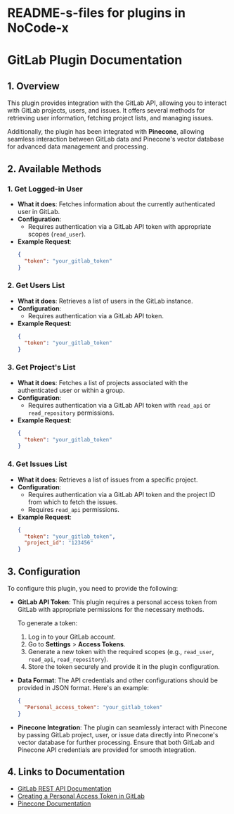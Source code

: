 # README-s-files for plugins in NoCode-x


# GitLab Plugin Documentation

## 1. Overview

This plugin provides integration with the GitLab API, allowing you to interact with GitLab projects, users, and issues. It offers several methods for retrieving user information, fetching project lists, and managing issues.

Additionally, the plugin has been integrated with **Pinecone**, allowing seamless interaction between GitLab data and Pinecone's vector database for advanced data management and processing.

## 2. Available Methods

### 1. **Get Logged-in User**
   - **What it does**: Fetches information about the currently authenticated user in GitLab.
   - **Configuration**: 
     - Requires authentication via a GitLab API token with appropriate scopes (`read_user`).
   - **Example Request**:
     ```json
     {
       "token": "your_gitlab_token"
     }
     ```

### 2. **Get Users List**
   - **What it does**: Retrieves a list of users in the GitLab instance.
   - **Configuration**: 
     - Requires authentication via a GitLab API token.
   - **Example Request**:
     ```json
     {
       "token": "your_gitlab_token"
     }
     ```

### 3. **Get Project's List**
   - **What it does**: Fetches a list of projects associated with the authenticated user or within a group.
   - **Configuration**: 
     - Requires authentication via a GitLab API token with `read_api` or `read_repository` permissions.
   - **Example Request**:
     ```json
     {
       "token": "your_gitlab_token"
     }
     ```

### 4. **Get Issues List**
   - **What it does**: Retrieves a list of issues from a specific project.
   - **Configuration**: 
     - Requires authentication via a GitLab API token and the project ID from which to fetch the issues.
     - Requires `read_api` permissions.
   - **Example Request**:
     ```json
     {
       "token": "your_gitlab_token",
       "project_id": "123456"
     }
     ```

## 3. Configuration

To configure this plugin, you need to provide the following:

- **GitLab API Token**: This plugin requires a personal access token from GitLab with appropriate permissions for the necessary methods.
  
  To generate a token:
  
  1. Log in to your GitLab account.
  2. Go to **Settings** > **Access Tokens**.
  3. Generate a new token with the required scopes (e.g., `read_user`, `read_api`, `read_repository`).
  4. Store the token securely and provide it in the plugin configuration.

- **Data Format**: The API credentials and other configurations should be provided in JSON format. Here's an example:

  ```json
  {
    "Personal_access_token": "your_gitlab_token"
  }
  ```

- **Pinecone Integration**: The plugin can seamlessly interact with Pinecone by passing GitLab project, user, or issue data directly into Pinecone's vector database for further processing. Ensure that both GitLab and Pinecone API credentials are provided for smooth integration.

## 4. Links to Documentation

- [GitLab REST API Documentation](https://docs.gitlab.com/ee/api/)
- [Creating a Personal Access Token in GitLab](https://docs.gitlab.com/ee/user/profile/personal_access_tokens.html)
- [Pinecone Documentation](https://docs.pinecone.io)


